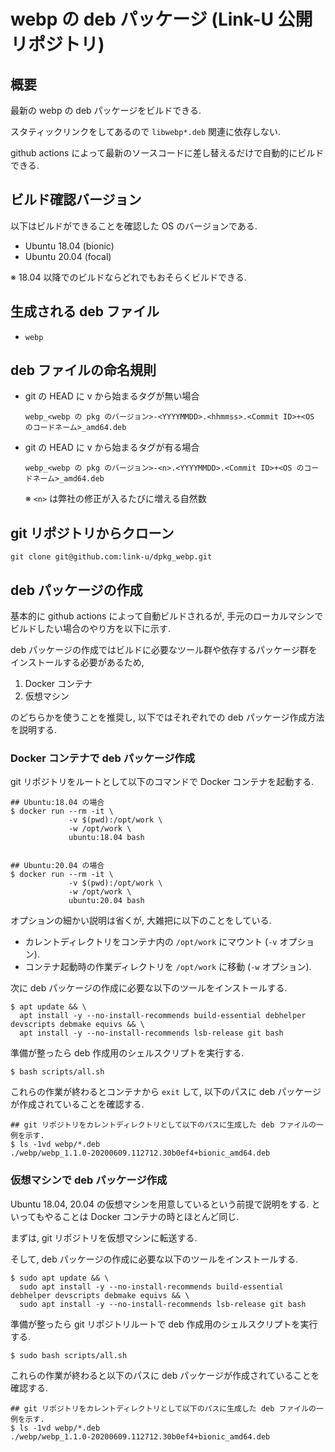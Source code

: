 # webp の deb パッケージ (Link-U 公開リポジトリ)


## 概要

最新の webp の deb パッケージをビルドできる.

スタティックリンクをしてあるので `libwebp*.deb` 関連に依存しない.

github actions によって最新のソースコードに差し替えるだけで自動的にビルドできる.

## ビルド確認バージョン

以下はビルドができることを確認した OS のバージョンである.

* Ubuntu 18.04 (bionic)
* Ubuntu 20.04 (focal)

※ 18.04 以降でのビルドならどれでもおそらくビルドできる.

## 生成される deb ファイル

* `webp`

## deb ファイルの命名規則

* git の HEAD に v から始まるタグが無い場合
  ```
  webp_<webp の pkg のバージョン>-<YYYYMMDD>.<hhmmss>.<Commit ID>+<OS のコードネーム>_amd64.deb
  ```

* git の HEAD に v から始まるタグが有る場合
  ```
  webp_<webp の pkg のバージョン>-<n>.<YYYYMMDD>.<Commit ID>+<OS のコードネーム>_amd64.deb
  ```
  ※ `<n>` は弊社の修正が入るたびに増える自然数


## git リポジトリからクローン

```
git clone git@github.com:link-u/dpkg_webp.git
```


## deb パッケージの作成

基本的に github actions によって自動ビルドされるが, 手元のローカルマシンでビルドしたい場合のやり方を以下に示す.

deb パッケージの作成ではビルドに必要なツール群や依存するパッケージ群をインストールする必要があるため, 

1. Docker コンテナ
2. 仮想マシン

のどちらかを使うことを推奨し, 以下ではそれぞれでの deb パッケージ作成方法を説明する. 

### Docker コンテナで deb パッケージ作成

git リポジトリをルートとして以下のコマンドで Docker コンテナを起動する.

```
## Ubuntu:18.04 の場合 
$ docker run --rm -it \
             -v $(pwd):/opt/work \
             -w /opt/work \
             ubuntu:18.04 bash


## Ubuntu:20.04 の場合 
$ docker run --rm -it \
             -v $(pwd):/opt/work \
             -w /opt/work \
             ubuntu:20.04 bash
```

オプションの細かい説明は省くが, 大雑把に以下のことをしている.

* カレントディレクトリをコンテナ内の `/opt/work` にマウント (`-v` オプション).
* コンテナ起動時の作業ディレクトリを `/opt/work` に移動 (`-w` オプション).

次に deb パッケージの作成に必要な以下のツールをインストールする.

```
$ apt update && \
  apt install -y --no-install-recommends build-essential debhelper devscripts debmake equivs && \
  apt install -y --no-install-recommends lsb-release git bash
```

準備が整ったら deb 作成用のシェルスクリプトを実行する.

```
$ bash scripts/all.sh
```

これらの作業が終わるとコンテナから `exit` して, 以下のパスに deb パッケージが作成されていることを確認する.

```
## git リポジトリをカレントディレクトリとして以下のパスに生成した deb ファイルの一例を示す.
$ ls -1vd webp/*.deb
./webp/webp_1.1.0-20200609.112712.30b0ef4+bionic_amd64.deb
```


### 仮想マシンで deb パッケージ作成

Ubuntu 18.04, 20.04 の仮想マシンを用意しているという前提で説明をする.
といってもやることは Docker コンテナの時とほとんど同じ.

まずは, git リポジトリを仮想マシンに転送する.

そして, deb パッケージの作成に必要な以下のツールをインストールする.

```
$ sudo apt update && \
  sudo apt install -y --no-install-recommends build-essential debhelper devscripts debmake equivs && \
  sudo apt install -y --no-install-recommends lsb-release git bash
```

準備が整ったら git リポジトリルートで deb 作成用のシェルスクリプトを実行する.

```
$ sudo bash scripts/all.sh
```

これらの作業が終わると以下のパスに deb パッケージが作成されていることを確認する.

```
## git リポジトリをカレントディレクトリとして以下のパスに生成した deb ファイルの一例を示す.
$ ls -1vd webp/*.deb
./webp/webp_1.1.0-20200609.112712.30b0ef4+bionic_amd64.deb
```
